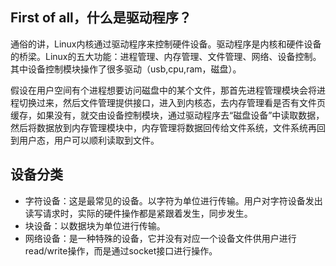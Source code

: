 ## First of all，什么是驱动程序？

​	通俗的讲，Linux内核通过驱动程序来控制硬件设备。驱动程序是内核和硬件设备的桥梁。Linux的五大功能：进程管理、内存管理、文件管理、网络、设备控制。其中设备控制模块操作了很多驱动（usb,cpu,ram，磁盘）。

​	假设在用户空间有个进程想要访问磁盘中的某个文件，那首先进程管理模块会将进程切换过来，然后文件管理提供接口，进入到内核态，去内存管理看是否有文件页缓存，如果没有，就交由设备控制模块，通过驱动程序去“磁盘设备”中读取数据，然后将数据放到内存管理模块中，内存管理将数据回传给文件系统，文件系统再回到用户态，用户可以顺利读取到文件。





## 设备分类

- 字符设备：这是最常见的设备。以字符为单位进行传输。用户对字符设备发出读写请求时，实际的硬件操作都是紧跟着发生，同步发生。
- 块设备：以数据块为单位进行传输。
- 网络设备：是一种特殊的设备，它并没有对应一个设备文件供用户进行read/write操作，而是通过socket接口进行操作。